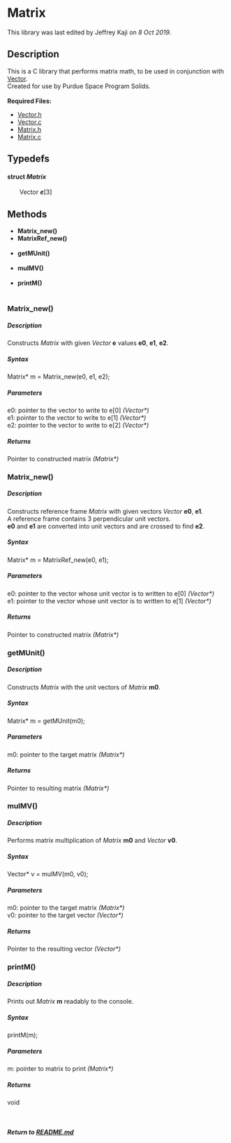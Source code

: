 # Matrix
This library was last edited by Jeffrey Kaji on *8 Oct 2019*. <br/>

## Description
This is a C library that performs matrix math, 
to be used in conjunction with [Vector](Vector.md). <br/>
Created for use by Purdue Space Program Solids. <br/><br/>
__Required Files:__
* [Vector.h](../src/Vector.h)
* [Vector.c](../src/Vector.c)
* [Matrix.h](../src/Matrix.h)
* [Matrix.c](../src/Matrix.c)

## Typedefs
#### struct _Matrix_
&ensp;&ensp;&ensp;&ensp;Vector **_e_**[3] 

## Methods
* **Matrix_new()**
* **MatrixRef_new()** <br/><br/>
* **getMUnit()** <br/><br/>
* **mulMV()** <br/><br/>
* **printM()** <br/><br/>

### Matrix_new()
##### Description
Constructs *Matrix* with given *Vector* **e** values **e0**, **e1**, **e2**.
##### Syntax
Matrix* m = Matrix_new(e0, e1, e2);
##### Parameters
e0: pointer to the vector to write to e[0] _(Vector*)_ <br />
e1: pointer to the vector to write to e[1] _(Vector*)_ <br />
e2: pointer to the vector to write to e[2] _(Vector*)_
##### Returns
Pointer to constructed matrix _(Matrix*)_


### Matrix_new()
##### Description
Constructs reference frame *Matrix* with given vectors *Vector* **e0**, **e1**. <br/>
A reference frame contains 3 perpendicular unit vectors. <br/>
**e0** and **e1** are converted into unit vectors and are crossed to find **e2**.
##### Syntax
Matrix* m = MatrixRef_new(e0, e1);
##### Parameters
e0: pointer to the vector whose unit vector is to written to e[0] _(Vector*)_ <br />
e1: pointer to the vector whose unit vector is to written to e[1] _(Vector*)_
##### Returns
Pointer to constructed matrix _(Matrix*)_


### getMUnit()
##### Description
Constructs *Matrix* with the unit vectors of *Matrix* **m0**.
##### Syntax
Matrix* m = getMUnit(m0);
##### Parameters
m0: pointer to the target matrix _(Matrix*)_
##### Returns
Pointer to resulting matrix _(Matrix*)_ 


### mulMV()
##### Description
Performs matrix multiplication of *Matrix* **m0** and *Vector* **v0**.
##### Syntax
Vector* v = mulMV(m0, v0);
##### Parameters
m0: pointer to the target matrix _(Matrix*)_ <br/>
v0: pointer to the target vector _(Vector*)_
##### Returns
Pointer to the resulting vector _(Vector*)_


### printM()
##### Description
Prints out *Matrix* **m** readably to the console.
##### Syntax
printM(m);
##### Parameters
m: pointer to matrix to print _(Matrix*)_
##### Returns
void

<br/>

##### Return to [README.md](README.md)